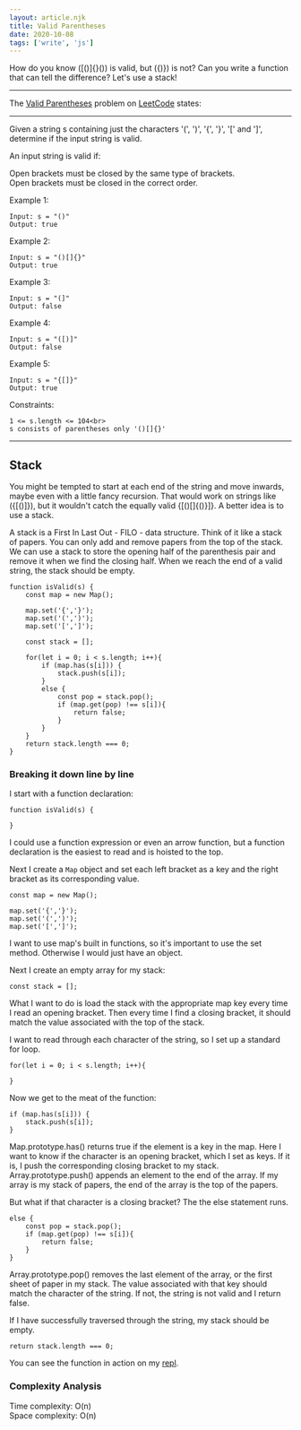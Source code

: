 ```yaml
---
layout: article.njk 
title: Valid Parentheses
date: 2020-10-08
tags: ['write', 'js']
---
```

How do you know ([()]{}()) is valid, but ({)}) is not? Can you write a function that can tell the difference? Let's use a stack!

<!-- excerpt -->

---

The [Valid Parentheses](https://leetcode.com/problems/valid-parentheses/) problem on [LeetCode](https://leetcode.com/) states: 

---

Given a string s containing just the characters '(', ')', '{', '}', '[' and ']', determine if the input string is valid.

An input string is valid if:

Open brackets must be closed by the same type of brackets.<br>
Open brackets must be closed in the correct order.<br>
 

Example 1:

    Input: s = "()"
    Output: true

Example 2:

    Input: s = "()[]{}"
    Output: true

Example 3:

    Input: s = "(]"
    Output: false

Example 4:

    Input: s = "([)]"
    Output: false

Example 5:

    Input: s = "{[]}"
    Output: true
 

Constraints:

    1 <= s.length <= 104<br>
    s consists of parentheses only '()[]{}'

---

## Stack

You might be tempted to start at each end of the string and move inwards, maybe even with a little fancy recursion. That would work on strings like ({[()]}), but it wouldn't catch the equally valid {[()[]{()}]}. A better idea is to use a stack.

A stack is a First In Last Out - <abbr>FILO</abbr> - data structure. Think of it like a stack of papers. You can only add and remove papers from the top of the stack. We can use a stack to store the opening half of the parenthesis pair and remove it when we find the closing half. When we reach the end of a valid string, the stack should be empty.

    function isValid(s) {
        const map = new Map();

        map.set('{','}');
        map.set('(',')');
        map.set('[',']');
        
        const stack = [];

        for(let i = 0; i < s.length; i++){
            if (map.has(s[i])) {
                stack.push(s[i]);
            }
            else {
                const pop = stack.pop();
                if (map.get(pop) !== s[i]){
                    return false;
                }
            }
        }
        return stack.length === 0;
    }

### Breaking it down line by line

I start with a function declaration:

    function isValid(s) {

    }

I could use a function expression or even an arrow function, but a function declaration is the easiest to read and is hoisted to the top.

Next I create a <code>Map</code> object and set each left bracket as a key and the right bracket as its corresponding value.

    const map = new Map();

    map.set('{','}');
    map.set('(',')');
    map.set('[',']');

I want to use map's built in functions, so it's important to use the set method. Otherwise I would just have an object.

Next I create an empty array for my stack:

    const stack = [];

What I want to do is load the stack with the appropriate map key every time I read an opening bracket. Then every time I find a closing bracket, it should match the value associated with the top of the stack.

I want to read through each character of the string, so I set up a standard for loop.

    for(let i = 0; i < s.length; i++){

    }

Now we get to the meat of the function:

    if (map.has(s[i])) {
        stack.push(s[i]);
    }

Map.prototype.has() returns true if the element is a key in the map. Here I want to know if the character is an opening bracket, which I set as keys. If it is, I push the corresponding closing bracket to my stack. Array.prototype.push() appends an element to the end of the array. If my array is my stack of papers, the end of the array is the top of the papers.

But what if that character is a closing bracket? The the else statement runs.

    else {
        const pop = stack.pop();
        if (map.get(pop) !== s[i]){
            return false;
        }
    }

Array.prototype.pop() removes the last element of the array, or the first sheet of paper in my stack. The value associated with that key should match the character of the string. If not, the string is not valid and I return false.

If I have successfully traversed through the string, my stack should be empty. 

    return stack.length === 0;

You can see the function in action on my [repl](https://repl.it/@ekelseya/LongestCommonPrefix#index.js).

### Complexity Analysis

Time complexity: O(n)  
Space complexity: O(n)
